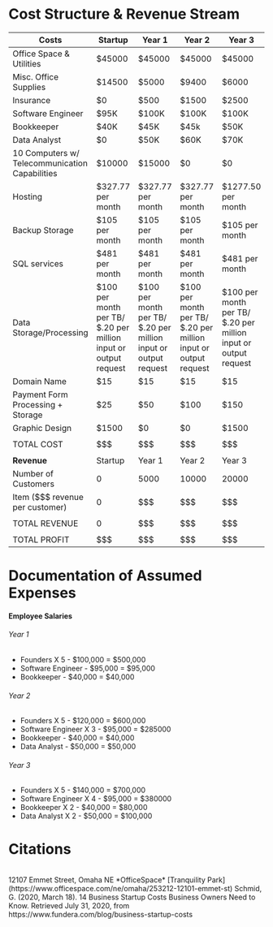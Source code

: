 # Cost Structure & Revenue Stream


| Costs | Startup | Year 1 | Year 2 | Year 3 |
|---|---|---|---|---|
|Office Space & Utilities | $45000 | $45000 | $45000 | $45000 |
|Misc. Office Supplies | $14500 | $5000 | $9400 | $6000 |
|Insurance | $0 | $500 | $1500 | $2500 |
|Software Engineer | $95K | $100K | $100K | $100K |
|Bookkeeper | $40K | $45K | $45k | $50K |
|Data Analyst | $0 | $50K | $60K | $70K |
|10 Computers w/ Telecommunication Capabilities | $10000 | $15000 | $0 | $0 |
|Hosting | $327.77 per month | $327.77 per month| $327.77 per month | $1277.50 per month |
|Backup Storage | $105 per month | $105 per month | $105 per month | $105 per month |
|SQL services | $481 per month | $481 per month | $481 per month | $481 per month |
|Data Storage/Processing | $100 per month per TB/ $.20 per million input or output request | $100 per month per TB/ $.20 per million input or output request | $100 per month per TB/ $.20 per million input or output request | $100 per month per TB/ $.20 per million input or output request |
|Domain Name | $15 | $15 | $15 | $15 |
|Payment Form Processing + Storage | $25 | $50 | $100 | $150 |
|Graphic Design | $1500 | $0 | $0 | $1500 |
| | | | | |
|TOTAL COST | $$$ | $$$ | $$$ | $$$ |
| | | | | |
| **Revenue** |Startup | Year 1 | Year 2 | Year 3 |
|Number of Customers | 0 | 5000 | 10000 | 20000 |
|Item ($$$ revenue per customer) | 0 | $$$ | $$$ | $$$ |
| | | | | |
| TOTAL REVENUE | 0 | $$$ | $$$ | $$$ |
| | | | | |
| TOTAL PROFIT | $$$ | $$$ | $$$ | $$$ |
# Documentation of Assumed Expenses
#### Employee Salaries
###### Year 1
- Founders X 5 - $100,000 = $500,000
- Software Engineer - $95,000 = $95,000
- Bookkeeper - $40,000 = $40,000
###### Year 2
- Founders X 5 - $120,000 = $600,000
- Software Engineer X 3 - $95,000 = $285000
- Bookkeeper - $40,000 = $40,000
- Data Analyst - $50,000 = $50,000
###### Year 3
- Founders X 5 - $140,000 = $700,000
- Software Engineer X 4 - $95,000 = $380000
- Bookkeeper X 2 - $40,000 = $80,000
- Data Analyst X 2 - $50,000 = $100,000
<h1><b>Citations</b></h1>
<br>
12107 Emmet Street, Omaha NE *OfficeSpace* [Tranquility Park] (https://www.officespace.com/ne/omaha/253212-12101-emmet-st)
Schmid, G. (2020, March 18). 14 Business Startup Costs Business Owners Need to Know. Retrieved July 31, 2020, from https://www.fundera.com/blog/business-startup-costs
